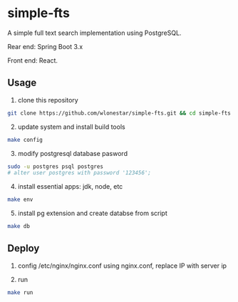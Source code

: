 # simple-fts

A simple full text search implementation using PostgreSQL.

Rear end: Spring Boot 3.x

Front end: React.

## Usage

1. clone this repository

```bash
git clone https://github.com/wlonestar/simple-fts.git && cd simple-fts
```

2. update system and install build tools

```bash
make config
```

3. modify postgresql database pasword

```bash
sudo -u postgres psql postgres
# alter user postgres with password '123456';
```

4. install essential apps: jdk, node, etc

```bash
make env
```

5. install pg extension and create databse from script

```bash
make db
```

## Deploy

1. config /etc/nginx/nginx.conf using nginx.conf, replace IP with server ip

2. run 

```bash
make run
```
